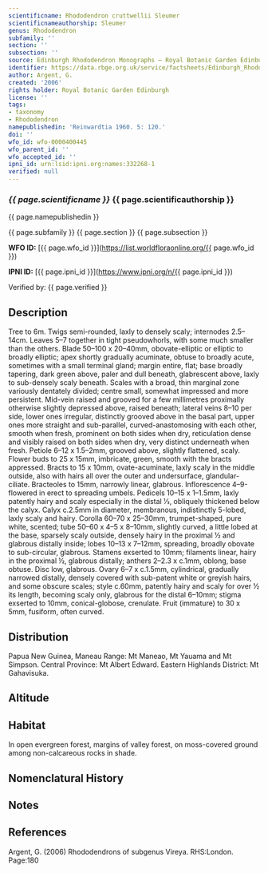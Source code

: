 ```yaml
---
scientificname: Rhododendron cruttwellii Sleumer
scientificnameauthorship: Sleumer
genus: Rhododendron
subfamily: ''
section: ''
subsection: ''
source: Edinburgh Rhododendron Monographs – Royal Botanic Garden Edinburgh
identifier: https://data.rbge.org.uk/service/factsheets/Edinburgh_Rhododendron_Monographs.xhtml
author: Argent, G.
created: '2006'
rights holder: Royal Botanic Garden Edinburgh
license: ''
tags:
- taxonomy
- Rhododendron
namepublishedin: 'Reinwardtia 1960. 5: 120.'
doi: ''
wfo_id: wfo-0000400445
wfo_parent_id: ''
wfo_accepted_id: ''
ipni_id: urn:lsid:ipni.org:names:332268-1
verified: null
---
```

### _{{ page.scientificname }}_ {{ page.scientificauthorship }}
 {{ page.namepublishedin }}

{{ page.subfamily }} {{ page.section }} {{ page.subsection }}

**WFO ID:** [{{ page.wfo_id }}](https://list.worldfloraonline.org/{{ page.wfo_id }})

**IPNI ID:** [{{ page.ipni_id }}](https://www.ipni.org/n/{{ page.ipni_id }})

Verified by: {{ page.verified }}



## Description
Tree to 6m. Twigs semi-rounded, laxly to densely scaly; internodes 2.5–14cm. Leaves 5–7 together in tight pseudowhorls, with some much smaller than the others. Blade 50–100 x 20–40mm, obovate-elliptic or elliptic to broadly elliptic; apex shortly gradually acuminate, obtuse to broadly acute, sometimes with a small terminal gland; margin entire, flat; base broadly tapering, dark green above, paler and dull beneath, glabrescent above, laxly to sub-densely scaly beneath. Scales with a broad, thin marginal zone variously dentately divided; centre small, somewhat impressed and more persistent. Mid-vein raised and grooved for a few millimetres proximally otherwise slightly depressed above, raised beneath; lateral veins 8–10 per side, lower ones irregular, distinctly grooved above in the basal part, upper ones more straight and sub-parallel, curved-anastomosing with each other, smooth when fresh, prominent on both sides when dry, reticulation dense and visibly raised on both sides when dry, very distinct underneath when fresh. Petiole 6–12 x 1.5–2mm, grooved above, slightly flattened, scaly. Flower buds to 25 x 15mm, imbricate, green, smooth with the bracts appressed. Bracts to 15 x 10mm, ovate-acuminate, laxly scaly in the middle outside, also with hairs all over the outer and undersurface, glandular-ciliate. Bracteoles to 15mm, narrowly linear, glabrous. Inflorescence 4–9-flowered in erect to spreading umbels. Pedicels 10–15 x 1–1.5mm, laxly patently hairy and scaly especially in the distal 1⁄3, obliquely thickened below the calyx. Calyx c.2.5mm in diameter, membranous, indistinctly 5-lobed, laxly scaly and hairy. Corolla 60–70 x 25–30mm, trumpet-shaped, pure white, scented; tube 50–60 x 4–5 x 8–10mm, slightly curved, a little lobed at the base, sparsely scaly outside, densely hairy in the proximal ½ and glabrous distally inside; lobes 10–13 x 7–12mm, spreading, broadly obovate to sub-circular, glabrous. Stamens exserted to 10mm; filaments linear, hairy in the proximal ½, glabrous distally; anthers 2–2.3 x c.1mm, oblong, base obtuse. Disc low, glabrous. Ovary 6–7 x c.1.5mm, cylindrical, gradually narrowed distally, densely covered with sub-patent white or greyish hairs, and some obscure scales; style c.60mm, patently hairy and scaly for over ½ its length, becoming scaly only, glabrous for the distal 6–10mm; stigma exserted to 10mm, conical-globose, crenulate. Fruit (immature) to 30 x 5mm, fusiform, often curved.

## Distribution
Papua New Guinea, Maneau Range: Mt Maneao, Mt Yauama and Mt Simpson. Central Province: Mt Albert Edward. Eastern Highlands District: Mt Gahavisuka.

## Altitude


## Habitat
In open evergreen forest, margins of valley forest, on moss-covered ground among non-calcareous rocks in shade.

## Nomenclatural History

                       
## Notes


## References

Argent, G. (2006) Rhododendrons of subgenus Vireya. RHS:London. Page:180
